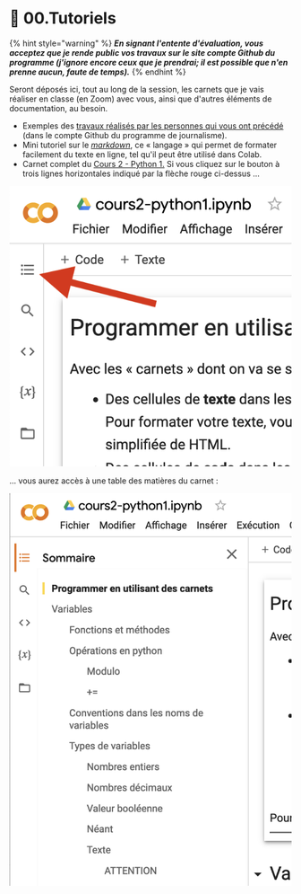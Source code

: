 # 🚸 00.Tutoriels

{% hint style="warning" %}
_**En signant l'entente d'évaluation, vous acceptez que je rende public vos travaux sur le site compte Github du programme (j'ignore encore ceux que je prendrai; il est possible que n'en prenne aucun, faute de temps).**_
{% endhint %}

Seront déposés ici, tout au long de la session, les carnets que je vais réaliser en classe (en Zoom) avec vous, ainsi que d'autres éléments de documentation, au besoin.

* Exemples des [travaux réalisés par les personnes qui vous ont précédé](https://github.com/Journalisme-UQAM/) (dans le compte Github du programme de journalisme).
* Mini tutoriel sur le [_markdown_](https://colab.research.google.com/drive/1nQf6fBVpfhkJxOMGJw\_9G1lwwZBxdczU?usp=sharing), ce « langage » qui permet de formater facilement du texte en ligne, tel qu'il peut être utilisé dans Colab.
* Carnet complet du [Cours 2 - Python 1.](https://colab.research.google.com/drive/124K1pwdMdcSa\_ppzaq5ZPdmBnCG3\_5bK?usp=sharing) Si vous cliquez sur le bouton à trois lignes horizontales indiqué par la flèche rouge ci-dessus ...

![](../.gitbook/assets/sommaire1.png)

... vous aurez accès à une table des matières du carnet :&#x20;

![](../.gitbook/assets/sommaire2.png)
